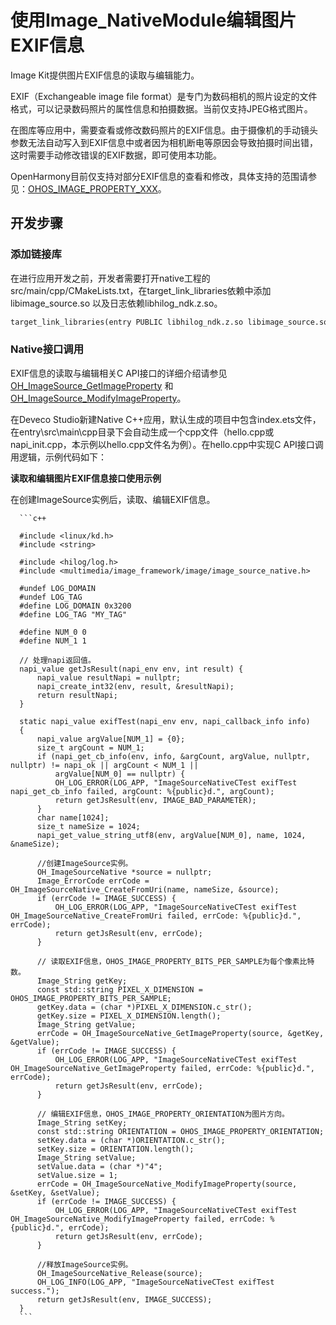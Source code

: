 # 使用Image_NativeModule编辑图片EXIF信息

Image Kit提供图片EXIF信息的读取与编辑能力。

EXIF（Exchangeable image file format）是专门为数码相机的照片设定的文件格式，可以记录数码照片的属性信息和拍摄数据。当前仅支持JPEG格式图片。

在图库等应用中，需要查看或修改数码照片的EXIF信息。由于摄像机的手动镜头参数无法自动写入到EXIF信息中或者因为相机断电等原因会导致拍摄时间出错，这时需要手动修改错误的EXIF数据，即可使用本功能。

OpenHarmony目前仅支持对部分EXIF信息的查看和修改，具体支持的范围请参见：[OHOS_IMAGE_PROPERTY_XXX](../../reference/apis-image-kit/_image___native_module.md#变量)。

## 开发步骤

### 添加链接库

在进行应用开发之前，开发者需要打开native工程的src/main/cpp/CMakeLists.txt，在target_link_libraries依赖中添加libimage_source.so 以及日志依赖libhilog_ndk.z.so。

```txt
target_link_libraries(entry PUBLIC libhilog_ndk.z.so libimage_source.so)
```

### Native接口调用

EXIF信息的读取与编辑相关C API接口的详细介绍请参见[OH_ImageSource_GetImageProperty](../../reference/apis-image-kit/_image___native_module.md#oh_imagesourcenative_getimageproperty) 和 [OH_ImageSource_ModifyImageProperty](../../reference/apis-image-kit/_image___native_module.md#oh_imagesourcenative_modifyimageproperty)。

在Deveco Studio新建Native C++应用，默认生成的项目中包含index.ets文件，在entry\src\main\cpp目录下会自动生成一个cpp文件（hello.cpp或napi_init.cpp，本示例以hello.cpp文件名为例）。在hello.cpp中实现C API接口调用逻辑，示例代码如下：

**读取和编辑图片EXIF信息接口使用示例**

在创建ImageSource实例后，读取、编辑EXIF信息。

      ```c++

      #include <linux/kd.h>
      #include <string>

      #include <hilog/log.h>
      #include <multimedia/image_framework/image/image_source_native.h>

      #undef LOG_DOMAIN
      #undef LOG_TAG
      #define LOG_DOMAIN 0x3200
      #define LOG_TAG "MY_TAG"

      #define NUM_0 0
      #define NUM_1 1

      // 处理napi返回值。
      napi_value getJsResult(napi_env env, int result) {
          napi_value resultNapi = nullptr;
          napi_create_int32(env, result, &resultNapi);
          return resultNapi;
      }

      static napi_value exifTest(napi_env env, napi_callback_info info)
      {
          napi_value argValue[NUM_1] = {0};
          size_t argCount = NUM_1;
          if (napi_get_cb_info(env, info, &argCount, argValue, nullptr, nullptr) != napi_ok || argCount < NUM_1 ||
              argValue[NUM_0] == nullptr) {
              OH_LOG_ERROR(LOG_APP, "ImageSourceNativeCTest exifTest napi_get_cb_info failed, argCount: %{public}d.", argCount);
              return getJsResult(env, IMAGE_BAD_PARAMETER);
          }
          char name[1024];
          size_t nameSize = 1024;
          napi_get_value_string_utf8(env, argValue[NUM_0], name, 1024, &nameSize);

          //创建ImageSource实例。
          OH_ImageSourceNative *source = nullptr;
          Image_ErrorCode errCode = OH_ImageSourceNative_CreateFromUri(name, nameSize, &source);
          if (errCode != IMAGE_SUCCESS) {
              OH_LOG_ERROR(LOG_APP, "ImageSourceNativeCTest exifTest OH_ImageSourceNative_CreateFromUri failed, errCode: %{public}d.", errCode);
              return getJsResult(env, errCode);
          }

          // 读取EXIF信息，OHOS_IMAGE_PROPERTY_BITS_PER_SAMPLE为每个像素比特数。
          Image_String getKey;
          const std::string PIXEL_X_DIMENSION = OHOS_IMAGE_PROPERTY_BITS_PER_SAMPLE;
          getKey.data = (char *)PIXEL_X_DIMENSION.c_str();
          getKey.size = PIXEL_X_DIMENSION.length();
          Image_String getValue;
          errCode = OH_ImageSourceNative_GetImageProperty(source, &getKey, &getValue);
          if (errCode != IMAGE_SUCCESS) {
              OH_LOG_ERROR(LOG_APP, "ImageSourceNativeCTest exifTest OH_ImageSourceNative_GetImageProperty failed, errCode: %{public}d.", errCode);
              return getJsResult(env, errCode);
          }

          // 编辑EXIF信息，OHOS_IMAGE_PROPERTY_ORIENTATION为图片方向。
          Image_String setKey;
          const std::string ORIENTATION = OHOS_IMAGE_PROPERTY_ORIENTATION;
          setKey.data = (char *)ORIENTATION.c_str();
          setKey.size = ORIENTATION.length();
          Image_String setValue;
          setValue.data = (char *)"4";
          setValue.size = 1;
          errCode = OH_ImageSourceNative_ModifyImageProperty(source, &setKey, &setValue);
          if (errCode != IMAGE_SUCCESS) {
              OH_LOG_ERROR(LOG_APP, "ImageSourceNativeCTest exifTest OH_ImageSourceNative_ModifyImageProperty failed, errCode: %{public}d.", errCode);
              return getJsResult(env, errCode);
          }
          
          //释放ImageSource实例。
          OH_ImageSourceNative_Release(source);
          OH_LOG_INFO(LOG_APP, "ImageSourceNativeCTest exifTest success.");
          return getJsResult(env, IMAGE_SUCCESS);
      }
      ```
